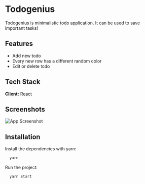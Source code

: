 # Todogenius

Todogenius is minimalistic todo application. It can be used to save important tasks!

## Features

- Add new todo
- Every new row has a different random color
- Edit or delete todo

## Tech Stack

**Client:** React

## Screenshots

![App Screenshot](https://i.imgur.com/iSwoSNx.png)


## Installation

Install the dependencies with yarn:

```bash
  yarn
```

Run the project:

```bash
  yarn start
``` 